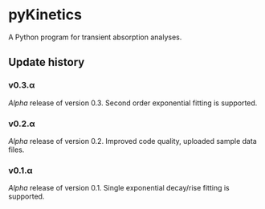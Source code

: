 # pyKinetics
[](/assets/pyKinetics_wide.png)
A Python program for transient absorption analyses.

## Update history
### v0.3.α
*Alpha* release of version 0.3. Second order exponential fitting is supported.
### v0.2.α
*Alpha* release of version 0.2. Improved code quality, uploaded sample data files.
### v0.1.α
*Alpha* release of version 0.1. Single exponential decay/rise fitting is supported.
